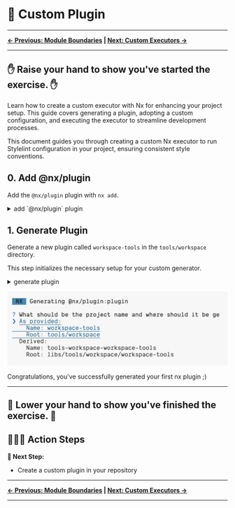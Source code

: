 # 📖 Custom Plugin

---

**[← Previous: Module Boundaries](./06-enforce-module-boundaries.md) | [Next: Custom Executors →](./08-custom-executor.md)**

---

✋ Raise your hand to show you've started the exercise. ✋
---

Learn how to create a custom executor with Nx for enhancing your project setup. This guide covers generating a plugin, adopting a custom configuration, and executing the executor to streamline development processes.

This document guides you through creating a custom Nx executor to run Stylelint configuration in your project, ensuring consistent style conventions.

## 0. Add @nx/plugin

Add the `@nx/plugin` plugin with `nx add`.

<details>
  <summary>add `@nx/plugin` plugin</summary>

```bash

npx nx add @nx/plugin

```

</details>

## 1. Generate Plugin

Generate a new plugin called `workspace-tools` in the `tools/workspace` directory.

This step initializes the necessary setup for your custom generator.

<details>
  <summary>generate plugin</summary>

```bash

npx nx generate @nx/plugin:plugin tools/workspace --name workspace-tools

```

</details>

![image](./images/custom-plugin-directory.png)

Congratulations, you've successfully generated your first nx plugin ;)

---
👏 Lower your hand to show you've finished the exercise. 👏
---

## 🏃‍♂️‍➡️ Action Steps

**👟 Next Step:**
- Create a custom plugin in your repository

---

**[← Previous: Module Boundaries](./06-enforce-module-boundaries.md) | [Next: Custom Executors →](./08-custom-executor.md)**

---
